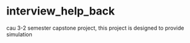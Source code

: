 # interview_help_back
cau 3-2 semester capstone project, this project is designed to provide simulation
